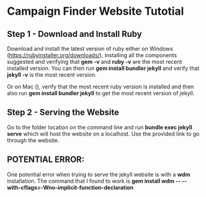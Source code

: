 # Campaign Finder Website Tutotial

## Step 1 - Download and Install Ruby
Download and install the latest version of ruby either on Windows (https://rubyinstaller.org/downloads/), installing all the components suggested and verifying that **gem -v** and **ruby -v** are the most recent installed version. You can then run **gem install bundler jekyll** and verify that **jekyll -v** is the most recent version.

Or on Mac (), verify that the most recent ruby version is installed and then also run **gem install bundler jekyll** to get the most recent version of jekyll.

## Step 2 - Serving the Website
Go to the folder location on the command line and run **bundle exec jekyll serve** which will host the website on a localhost. Use the provided link to go through the website.

## POTENTIAL ERROR:
One potential error when trying to serve the jekyll website is with a **wdm** installation. The command that I found to work is **gem install wdm -- --with-cflags=-Wno-implicit-function-declaration**